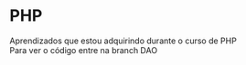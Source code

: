 # PHP

Aprendizados que estou adquirindo durante o curso de PHP<br>
Para ver o código entre na branch DAO
